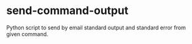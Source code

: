 # send-command-output
Python script to send by email standard output and standard error from given command.
